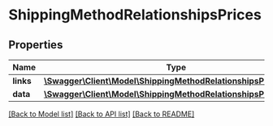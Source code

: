 # ShippingMethodRelationshipsPrices

## Properties
Name | Type | Description | Notes
------------ | ------------- | ------------- | -------------
**links** | [**\Swagger\Client\Model\ShippingMethodRelationshipsPricesLinks**](ShippingMethodRelationshipsPricesLinks.md) |  | [optional] 
**data** | [**\Swagger\Client\Model\ShippingMethodRelationshipsPricesData[]**](ShippingMethodRelationshipsPricesData.md) |  | [optional] 

[[Back to Model list]](../../README.md#documentation-for-models) [[Back to API list]](../../README.md#documentation-for-api-endpoints) [[Back to README]](../../README.md)

